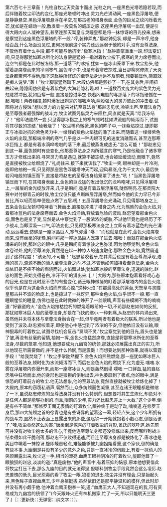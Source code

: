 第六百七十三章轰！光柱自牧尘天灵盖卞而出,光柱之内,一座黑色光塔若隐若现,而后伴随着牧尘印法的变化,那座光塔顿时冲出,灵力光芒涌动间,一座黑色浮屠塔,便是静静悬空.黑色浮屠塔悬浮在半空,在那古老的塔身表面,金色的巨龙之纹闪烁着光芒,犹如是在蠕动一般,散发着一股莫名的威压之感.这座黑色浮屠塔一出现,便是引得大殿内众人凝神望去,甚至连那天鹫皇与灵瞳皇都是将一抹惊讶的目光投来,想来是察觉到这座黑色浮屠塔的不一般."哼,装神弄鬼."那赵钟见状,却是一声冷哼,他身经百战,什么场面没见过,更何况眼前这个实力还远远弱于他的对手,没有至尊法身,不管他有着什么手段,都不可能与他抗衡."极寒冰指！"赵钟脚掌重重一跺,印法变幻间,只见得那犹如寒冰所化的法身便是猛的一指对着牧尘按下,极寒的灵力席卷而出,连空气都是在此时被冻结.那一道落下的冰指,犹如一座冰山笼罩下来.牧尘抬头,他望着那席卷而来的冷冽寒气,黑色眸子中,也是有着寒芒掠过,当日那柳冥修炼了天炎法身都奈何不得他,眼下这赵钟所修炼的至尊法身远远不及前者,想要镇压他,简直就是痴人说梦."轰！"牧尘脚掌猛然踏下,大殿仿佛都是颤抖了一下,在其身后,空间扭曲起来,隐隐间仿佛是有着紫色的大海若隐若现.咻！一道数百丈庞大的紫色灵力光虹陡然冲出,犹如巨蟒一般,直接是掠过半空.快若闪电般的与那落下的冰指硬憾在一起.嗤嗤！两者相撞,顿时爆发出刺耳的嗤嗤声响,两股强大的灵力彼此的冲击着.试图将对方侵蚀."想以灵力的力量来对抗至尊法身"那赵忠见状,冷笑出声.至尊法身乃是至尊强者最强悍的战斗力,牧尘试图凭借灵力来阻拦,简直就是天真."给我冻结了！"他印法陡然一变,只见得那冰指之上的寒气顿时犹如洪流般的倾泻而下,试图将其尽数的冻结."给我烧了！"牧尘嘴角微掀,黑色的眸子中,一抹紫焰掠过.旋即那正与冰指对抗的紫色灵力中,一缕缕的紫色火焰猛的涌了出来.而随着这一缕缕紫色火焰的出现,那极端冷冽的寒气几乎是以一种肉眼可见的速度消融而去,甚至连那寒冰巨指上.都是有着水滴哗啦啦的落下来,最后被蒸发成虚无."怎么可能！"那赵忠见到这一幕,面色顿时有些变化,他那至尊法身之内所蕴含的寒气,乃是他融合了诸多寒玉方才修炼出来的.寻常灵力若是遇见,就算不被冻结,也会被延缓流动,而眼下,竟然是直接被牧尘给燃烧了."礼尚往来.接下来就该我了."牧尘一笑,眼神却是一片冷冽,旋即他袖袍一挥,只见得那座黑色浮屠塔冲天而起,迎风暴涨,化为千丈大小,最后快若闪电般的镇压而下,直接是将赵忠的至尊法身给笼罩了进去."吼！"当黑色浮屠塔镇压而下时,在其塔身表面上,金色的巨龙猛的发出低沉的龙吟咆哮,只见得浮屠塔上,一层层的金光绽放开来,几乎是瞬间,竟是有着五层浮屠塔,陡然明亮.在那灵院大赛中对付柳青云的时候,牧尘仅仅只能点燃四层浮屠塔,然而如今他的实力早已今非昔比,所以轻而易举便是点燃了五层.吼！五层浮屠塔金光涌动,只见得那塔身之上,五条金色巨龙顿时咆哮着飞舞而出,直接是冲进了塔身之内,化为熊熊的金色火焰,对着那冰蓝色的法身席卷而去.金色火焰涌动,释放着危险的波动.赵忠望着那金色火焰,面色也是变了变,显然是从中察觉到了一股浓浓的威胁,不过他毕竟也是经历了不少战斗,当即深吸一口气,印法变化,只见得那极寒法身之上立即有着冰蓝色的光芒涌动,远远看去,仿佛是一座冰晶巨人,寒气弥漫."咻！"而也就是在此时,金色火焰席卷而来,没有丝毫的犹豫,瞬间将那一座冰晶巨人笼罩了进去.嗤嗤！而就在那金色火焰涌来的时候,那赵忠的眼中,几乎是瞬间有着惊骇之色弥漫,因为他察觉到,金色火焰席卷过处,他的至尊法身,竟然是在以一种惊人的速度融化.那种金色火焰,竟然霸道到了这种程度！"该死的,不可能！"赵忠紧咬着牙,在其背后也是有着至尊海浮现,浩瀚的灵力,源源不断的涌入至尊法身之内.不过,不管他如何加持着至尊法身,金色火焰依旧是不疾不徐的燃烧而过,火焰飘过处,犹如寒冰般的至尊法身,迅速的融化.赵忠的面色,开始变得苍白,冷汗不断的涌出来..[,！]大殿内,那些原本抱着看好戏心态的目光,也是在此时忍不住的有些变化,诸王眼神微凝的盯着那浮屠塔内的金色火焰,似乎也是在为这金色火焰而有些心惊."这种火焰."在那最高处的莲台,天鹫皇与灵瞳皇那古井不波的脸庞上,也是掠过了一抹讶异,那种金色火焰,似乎很不一般.那一直睡眼惺忪的睡皇,仿佛也是在此时微微的睁开了一丝眼睛,声音有些模糊不清的喃喃道:"好霸道的火."金色火焰摧枯拉朽的燃烧着眼前的一切,不论那赵忠如何的反抗,那犹如寒冰巨人般的至尊法身,却是在飞快的缩小.一种刺痛,从赵忠的体内涌出来,虽然他并未将本体与至尊法身融合在一起,但毕竟两者有着极大的联系,所以他也是受到了波及.赵忠紧咬着牙,即便他心中感觉到了浓浓的不安,但他依旧没有认输,眼神狠毒的盯着牧尘,试图寻找机会反击."冥顽不灵."牧尘察觉到他的目光,眉头也是皱了皱,再没有丝毫的留情,袖袍一挥,金色火焰猛然席卷,直接是将那寒冰所化的至尊法身,尽数的笼罩.他知道,他想要成为九幽宫的统领,那就必须展露出真正的实力,所以他现在所需要做的,并不是什么怜悯,而是震慑！而想要达到那种效果,就得以雷霆手段！"给我焚烧了！"牧尘手掌陡然握下,金色火焰熊熊燃烧,那一座犹如寒冰巨人般的至尊法身,顿时化为水流倾泻而下,而后在金色火焰的燃烧下,化为虚无.嗤嗤.水雾在浮屠塔内弥漫开来,而那一座寒冰巨人,则是轰然倒塌.噗嗤.一口鲜血,猛的自赵忠嘴中狂喷而出,他的身形也是狼狈的倒射出去,神色萎靡到了极点,他的眼中,满是惊恐的盯着前方的牧尘.他无法想象,他的至尊法身,竟然直接就被牧尘给炼化掉了！大殿内,原本的窃窃私语声,噶然而止,众多统领面色凝重,甚至连诸王眼瞳都是微缩了一下,虽说赵忠修炼的至尊法身并没有什么特别的,但想要将其生生炼化,却绝对不是任何人都是能够办到的.而且,眼前的少年,实力还比赵忠差上一大截."这个少年.倒是有些不简单."那修罗王面无表情的盯着牧尘,眼神终于是动了动,喃喃道.在修罗王身后,那四大统领之首的徐青也是有些讶异的望着这一幕,轻轻点头,这个少年所拥有的战斗力,显然不止表面上显露出来的那些,这赵钟一开始就抱着小觑心态,倒是活该了."哇,牧尘竟然这么厉害."唐柔倒是惊喜的盯着牧尘的背影,雀跃的欢呼道,她先前可并没有对牧尘抱太多的信心,毕竟他连至尊法身都还没修炼出来,反而哪料到战斗结束得如此干脆利落,那赵忠不仅败得迅速,而且连至尊法身都是被炼化了.唐冰也是美目中噙着一抹惊讶,旋即螓首轻点,难怪能够被九幽姐姐看重,这个家伙,倒的确是有些本事.九幽倒是并没有多少的意外之色,只是一直冰冷的俏脸上,有着一抹动人的笑颜展露出来,牧尘这一手,相当的漂亮.血鹰王眼神阴冷的盯着牧尘,旋即他瞥了一眼狼狈的赵忠,淡淡的道:"真是废物."他的声音中,有着压抑的恼怒,原本他想要借此将牧尘打压下去,那么九幽的目的就无法得逞,但哪料到牧尘手段竟然会这么凌厉.赵忠羞愧的低头,目光怨毒的看了牧尘一眼,狼狈的退出.牧尘并没有理会,只是抬起头来,黑色眸子直视血鹰王,少年身躯挺拔,虽然依旧还是那平静温和的模样,但此时却并没有再小觑于他.他冲着血鹰王抱拳一笑,道:"血鹰王大人,不知道现在的我,可有资格成为九幽宫的统领了"(今天跟烽火还有神机搬家,忙了一天,所以只能明天三更了.)〖∷更新快∷无弹窗∷纯文字∷〗。
